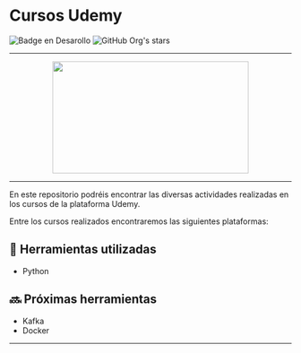 # Cursos Udemy
![Badge en Desarollo](https://img.shields.io/badge/STATUS-EN%20DESAROLLO-green)
![GitHub Org's stars](https://img.shields.io/badge/Release%20Date-December-blue)

 --- 

<center>
 <img src="https://logos-world.net/wp-content/uploads/2021/11/Udemy-Symbol.png" width="350" height="200">
 
</center>

 --- 
En este repositorio podréis encontrar las diversas actividades realizadas en los cursos de la plataforma Udemy. 

Entre los cursos realizados encontraremos las siguientes plataformas:

## :hammer: Herramientas utilizadas


- Python
 
 ## :soon: Próximas herramientas

 - Kafka
 - Docker
 


  ---

